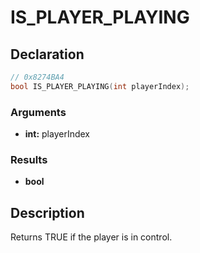 # IS_PLAYER_PLAYING

## Declaration
```cpp
// 0x8274BA4
bool IS_PLAYER_PLAYING(int playerIndex);
```

### Arguments
- **int:** playerIndex

### Results
- **bool**

## Description
Returns TRUE if the player is in control.